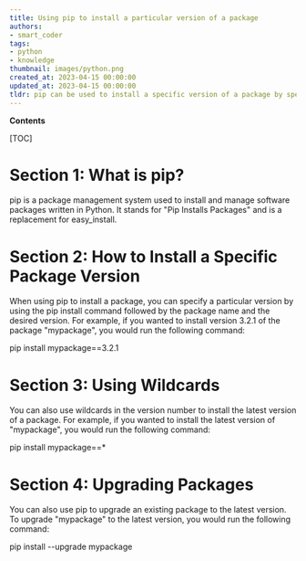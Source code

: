 ```yaml
---
title: Using pip to install a particular version of a package
authors:
- smart_coder
tags:
- python
- knowledge
thumbnail: images/python.png
created_at: 2023-04-15 00:00:00
updated_at: 2023-04-15 00:00:00
tldr: pip can be used to install a specific version of a package by specifying the package name and version number.
---
```


**Contents**

[TOC]

# Section 1: What is pip?

pip is a package management system used to install and manage software packages written in Python. It stands for "Pip Installs Packages" and is a replacement for easy_install.

# Section 2: How to Install a Specific Package Version

When using pip to install a package, you can specify a particular version by using the pip install command followed by the package name and the desired version. For example, if you wanted to install version 3.2.1 of the package "mypackage", you would run the following command:

pip install mypackage==3.2.1

# Section 3: Using Wildcards

You can also use wildcards in the version number to install the latest version of a package. For example, if you wanted to install the latest version of "mypackage", you would run the following command:

pip install mypackage==*

# Section 4: Upgrading Packages

You can also use pip to upgrade an existing package to the latest version. To upgrade "mypackage" to the latest version, you would run the following command:

pip install --upgrade mypackage
